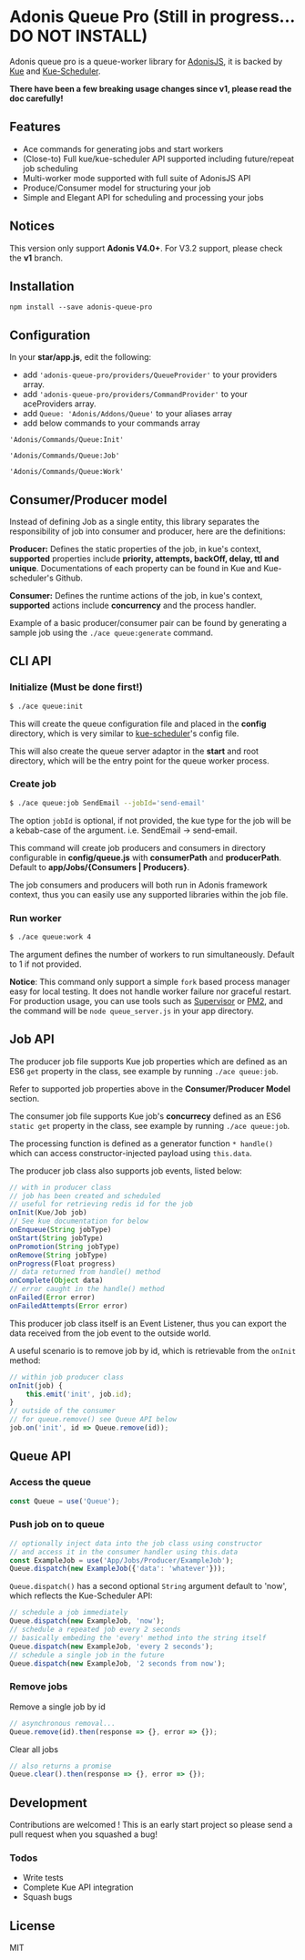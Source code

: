 ﻿# Adonis Queue Pro (Still in progress... DO NOT INSTALL)
Adonis queue pro is a queue-worker library for [AdonisJS](https://github.com/adonisjs/adonis-framework), it is backed by [Kue](https://github.com/Automattic/kue) and [Kue-Scheduler](https://github.com/lykmapipo/kue-scheduler). 


**There have been a few breaking usage changes since v1, please read the doc carefully!**


## Features
  - Ace commands for generating jobs and start workers
  - (Close-to) Full kue/kue-scheduler API supported including future/repeat job scheduling
  - Multi-worker mode supported with full suite of AdonisJS API
  - Produce/Consumer model for structuring your job
  - Simple and Elegant API for scheduling and processing your jobs

## Notices
This version only support **Adonis V4.0+**. For V3.2 support, please check the **v1** branch.

## Installation
	
    npm install --save adonis-queue-pro

## Configuration
In your **star/app.js**, edit the following:

- add `'adonis-queue-pro/providers/QueueProvider'` to your providers array.
- add `'adonis-queue-pro/providers/CommandProvider'` to your aceProviders array.
- add `Queue: 'Adonis/Addons/Queue'` to your aliases array
- add below commands to your commands array

`'Adonis/Commands/Queue:Init'`

`'Adonis/Commands/Queue:Job'`
	 
`'Adonis/Commands/Queue:Work'`

## Consumer/Producer model
Instead of defining Job as a single entity, this library separates the responsibility of job into consumer and producer, here are the definitions:

**Producer:** Defines the static properties of the job, in kue's context,  **supported** properties include **priority, attempts, backOff, delay, ttl and unique**. Documentations of each property can be found in Kue and Kue-scheduler's Github.

**Consumer:** Defines the runtime actions of the job, in kue's context,  **supported** actions include **concurrency** and the process handler.

Example of a basic producer/consumer pair can be found by generating a sample job using the ``./ace queue:generate`` command.

## CLI API

### Initialize (Must be done first!)
```sh
$ ./ace queue:init
```
This will create the queue configuration file and placed in the **config** directory, which is very similar to [kue-scheduler](https://github.com/lykmapipo/kue-scheduler)'s config file.

This will also create the queue server adaptor in the **start** and root directory, which will be the entry point for the queue worker process.

### Create job
```sh
$ ./ace queue:job SendEmail --jobId='send-email'
```
The option `jobId` is optional, if not provided, the kue type for the job will be a kebab-case of the argument. i.e. SendEmail -> send-email.

This command will create job producers and consumers in directory configurable in **config/queue.js** with **consumerPath** and **producerPath**. Default to **app/Jobs/{Consumers | Producers}**.

The job consumers and producers will both run in Adonis framework context, thus you can easily use any supported libraries within the job file. 

### Run worker
```sh
$ ./ace queue:work 4
```
The argument defines the number of workers to run simultaneously. Default to 1 if not provided. 

**Notice**: This command only support a simple ``fork`` based process manager easy for local testing. It does not handle worker failure nor graceful restart. For production usage, you can use tools such as [Supervisor](https://github.com/Supervisor/supervisor) or [PM2](https://github.com/Unitech/pm2), and the command will be ``node queue_server.js`` in your app directory.

## Job API

The producer job file supports Kue job properties which are defined as an ES6 ``get`` property in the class, see example by running `./ace queue:job`.

Refer to supported job properties above in the **Consumer/Producer Model** section.

The consumer job file supports Kue job's **concurrecy** defined as an ES6 `static get` property in the class, see example by running `./ace queue:job`.

The processing function is defined as a generator function `* handle()`  which can access constructor-injected payload using `this.data`.

The producer job class also supports job events, listed below:
```js
// with in producer class
// job has been created and scheduled
// useful for retrieving redis id for the job
onInit(Kue/Job job)
// See kue documentation for below
onEnqueue(String jobType)
onStart(String jobType)
onPromotion(String jobType)
onRemove(String jobType)
onProgress(Float progress)
// data returned from handle() method
onComplete(Object data)
// error caught in the handle() method
onFailed(Error error)
onFailedAttempts(Error error)
```
This producer job class itself is an Event Listener, thus you can export the data received from the job event to the outside world. 

A useful scenario is to remove job by id, which is retrievable from the `onInit` method: 

```js
// within job producer class
onInit(job) {
    this.emit('init', job.id);
}
// outside of the consumer
// for queue.remove() see Queue API below
job.on('init', id => Queue.remove(id));
```

## Queue API

### Access the queue
```js
const Queue = use('Queue');
```
### Push job on to queue
```js
// optionally inject data into the job class using constructor
// and access it in the consumer handler using this.data
const ExampleJob = use('App/Jobs/Producer/ExampleJob');
Queue.dispatch(new ExampleJob({'data': 'whatever'}));
```
`Queue.dispatch()` has a second optional `String` argument default to 'now', which reflects the Kue-Scheduler API:
```js
// schedule a job immediately
Queue.dispatch(new ExampleJob, 'now');
// schedule a repeated job every 2 seconds
// basically embeding the 'every' method into the string itself
Queue.dispatch(new ExampleJob, 'every 2 seconds');
// schedule a single job in the future
Queue.dispatch(new ExampleJob, '2 seconds from now');
```
### Remove jobs
Remove a single job by id
```js
// asynchronous removal...
Queue.remove(id).then(response => {}, error => {});
```

Clear all jobs
```js
// also returns a promise
Queue.clear().then(response => {}, error => {});
```

## Development

Contributions are welcomed ! This is an early start project so please send a pull request when you squashed a bug!

### Todos
 - Write tests
 - Complete Kue API integration
 - Squash bugs

License
----

MIT

